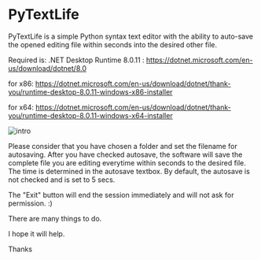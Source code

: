 # PyTextLife
PyTextLife is a simple Python syntax text editor with the ability to auto-save the opened editing file within seconds into the desired other file.

Required is: .NET Desktop Runtime 8.0.11 : https://dotnet.microsoft.com/en-us/download/dotnet/8.0

for x86:  https://dotnet.microsoft.com/en-us/download/dotnet/thank-you/runtime-desktop-8.0.11-windows-x86-installer

for x64:  https://dotnet.microsoft.com/en-us/download/dotnet/thank-you/runtime-desktop-8.0.11-windows-x64-installer

![intro](https://github.com/user-attachments/assets/7cc766ab-d600-444b-9c46-58de7497b8f0)

Please consider that you have chosen a folder and set the filename for autosaving. After you have checked autosave, the software will save the complete file you are editing  everytime within seconds to the desired file. The time is determined in the autosave textbox. By default, the autosave is not checked and is set to 5 secs.

The "Exit" button will end the session immediately and will not ask for permission. :)

There are many things to do.

I hope it will help.

Thanks
